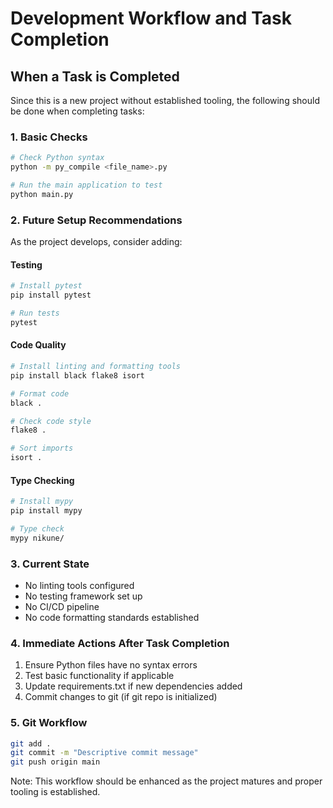 # Development Workflow and Task Completion

## When a Task is Completed

Since this is a new project without established tooling, the following should be done when completing tasks:

### 1. Basic Checks
```bash
# Check Python syntax
python -m py_compile <file_name>.py

# Run the main application to test
python main.py
```

### 2. Future Setup Recommendations
As the project develops, consider adding:

#### Testing
```bash
# Install pytest
pip install pytest

# Run tests
pytest
```

#### Code Quality
```bash
# Install linting and formatting tools
pip install black flake8 isort

# Format code
black .

# Check code style
flake8 .

# Sort imports
isort .
```

#### Type Checking
```bash
# Install mypy
pip install mypy

# Type check
mypy nikune/
```

### 3. Current State
- No linting tools configured
- No testing framework set up
- No CI/CD pipeline
- No code formatting standards established

### 4. Immediate Actions After Task Completion
1. Ensure Python files have no syntax errors
2. Test basic functionality if applicable
3. Update requirements.txt if new dependencies added
4. Commit changes to git (if git repo is initialized)

### 5. Git Workflow
```bash
git add .
git commit -m "Descriptive commit message"
git push origin main
```

Note: This workflow should be enhanced as the project matures and proper tooling is established.